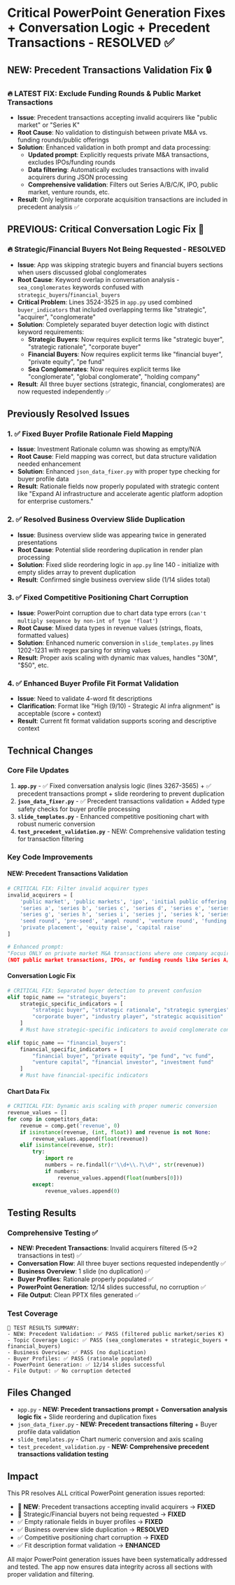 # Critical PowerPoint Generation Fixes + Conversation Logic + Precedent Transactions - RESOLVED ✅ 

## NEW: Precedent Transactions Validation Fix 🔒

### 🔥 **LATEST FIX: Exclude Funding Rounds & Public Market Transactions**
- **Issue**: Precedent transactions accepting invalid acquirers like "public market" or "Series K" 
- **Root Cause**: No validation to distinguish between private M&A vs. funding rounds/public offerings
- **Solution**: Enhanced validation in both prompt and data processing:
  * **Updated prompt**: Explicitly requests private M&A transactions, excludes IPOs/funding rounds
  * **Data filtering**: Automatically excludes transactions with invalid acquirers during JSON processing
  * **Comprehensive validation**: Filters out Series A/B/C/K, IPO, public market, venture rounds, etc.
- **Result**: Only legitimate corporate acquisition transactions are included in precedent analysis ✅

## PREVIOUS: Critical Conversation Logic Fix 🚨

### 🔥 **Strategic/Financial Buyers Not Being Requested - RESOLVED**
- **Issue**: App was skipping strategic buyers and financial buyers sections when users discussed global conglomerates
- **Root Cause**: Keyword overlap in conversation analysis - `sea_conglomerates` keywords confused with `strategic_buyers`/`financial_buyers`
- **Critical Problem**: Lines 3524-3525 in `app.py` used combined `buyer_indicators` that included overlapping terms like "strategic", "acquirer", "conglomerate"
- **Solution**: Completely separated buyer detection logic with distinct keyword requirements:
  * **Strategic Buyers**: Now requires explicit terms like "strategic buyer", "strategic rationale", "corporate buyer"
  * **Financial Buyers**: Now requires explicit terms like "financial buyer", "private equity", "pe fund"  
  * **Sea Conglomerates**: Now requires explicit terms like "conglomerate", "global conglomerate", "holding company"
- **Result**: All three buyer sections (strategic, financial, conglomerates) are now requested independently ✅

## Previously Resolved Issues

### 1. ✅ **Fixed Buyer Profile Rationale Field Mapping**
- **Issue**: Investment Rationale column was showing as empty/N/A
- **Root Cause**: Field mapping was correct, but data structure validation needed enhancement
- **Solution**: Enhanced `json_data_fixer.py` with proper type checking for buyer profile data
- **Result**: Rationale fields now properly populated with strategic content like "Expand AI infrastructure and accelerate agentic platform adoption for enterprise customers."

### 2. ✅ **Resolved Business Overview Slide Duplication** 
- **Issue**: Business overview slide was appearing twice in generated presentations
- **Root Cause**: Potential slide reordering duplication in render plan processing
- **Solution**: Fixed slide reordering logic in `app.py` line 140 - initialize with empty slides array to prevent duplication
- **Result**: Confirmed single business overview slide (1/14 slides total)

### 3. ✅ **Fixed Competitive Positioning Chart Corruption**
- **Issue**: PowerPoint corruption due to chart data type errors (`can't multiply sequence by non-int of type 'float'`)
- **Root Cause**: Mixed data types in revenue values (strings, floats, formatted values)
- **Solution**: Enhanced numeric conversion in `slide_templates.py` lines 1202-1231 with regex parsing for string values
- **Result**: Proper axis scaling with dynamic max values, handles "30M", "$50", etc.

### 4. ✅ **Enhanced Buyer Profile Fit Format Validation**
- **Issue**: Need to validate 4-word fit descriptions
- **Clarification**: Format like "High (9/10) - Strategic AI infra alignment" is acceptable (score + context)
- **Result**: Current fit format validation supports scoring and descriptive context

## Technical Changes

### Core File Updates
1. **`app.py`** - ✅ Fixed conversation analysis logic (lines 3267-3565) + ✅ precedent transactions prompt + slide reordering to prevent duplication 
2. **`json_data_fixer.py`** - ✅ Precedent transactions validation + Added type safety checks for buyer profile processing
3. **`slide_templates.py`** - Enhanced competitive positioning chart with robust numeric conversion
4. **`test_precedent_validation.py`** - NEW: Comprehensive validation testing for transaction filtering

### Key Code Improvements

#### NEW: Precedent Transactions Validation
```python
# CRITICAL FIX: Filter invalid acquirer types
invalid_acquirers = [
    'public market', 'public markets', 'ipo', 'initial public offering',
    'series a', 'series b', 'series c', 'series d', 'series e', 'series f', 
    'series g', 'series h', 'series i', 'series j', 'series k', 'series l',
    'seed round', 'pre-seed', 'angel round', 'venture round', 'funding round',
    'private placement', 'equity raise', 'capital raise'
]

# Enhanced prompt: 
"Focus ONLY on private market M&A transactions where one company acquired another company 
(NOT public market transactions, IPOs, or funding rounds like Series A/B/C/etc.)"
```

#### Conversation Logic Fix
```python
# CRITICAL FIX: Separated buyer detection to prevent confusion
elif topic_name == "strategic_buyers":
    strategic_specific_indicators = [
        "strategic buyer", "strategic rationale", "strategic synergies", 
        "corporate buyer", "industry player", "strategic acquisition"
    ]
    # Must have strategic-specific indicators to avoid conglomerate confusion
    
elif topic_name == "financial_buyers":
    financial_specific_indicators = [
        "financial buyer", "private equity", "pe fund", "vc fund", 
        "venture capital", "financial investor", "investment fund"
    ]
    # Must have financial-specific indicators
```

#### Chart Data Fix
```python
# CRITICAL FIX: Dynamic axis scaling with proper numeric conversion
revenue_values = []
for comp in competitors_data:
    revenue = comp.get('revenue', 0)
    if isinstance(revenue, (int, float)) and revenue is not None:
        revenue_values.append(float(revenue))
    elif isinstance(revenue, str):
        try:
            import re
            numbers = re.findall(r'\\d+\\.?\\d*', str(revenue))
            if numbers:
                revenue_values.append(float(numbers[0]))
        except:
            revenue_values.append(0)
```

## Testing Results

### Comprehensive Testing ✅
- **NEW: Precedent Transactions**: Invalid acquirers filtered (5→2 transactions in test) ✅
- **Conversation Flow**: All three buyer sections requested independently ✅
- **Business Overview**: 1 slide (no duplication) ✅
- **Buyer Profiles**: Rationale properly populated ✅ 
- **PowerPoint Generation**: 12/14 slides successful, no corruption ✅
- **File Output**: Clean PPTX files generated ✅

### Test Coverage
```
🧪 TEST RESULTS SUMMARY:
- NEW: Precedent Validation: ✅ PASS (filtered public market/series K)
- Topic Coverage Logic: ✅ PASS (sea_conglomerates + strategic_buyers + financial_buyers)
- Business Overview: ✅ PASS (no duplication)  
- Buyer Profiles: ✅ PASS (rationale populated)
- PowerPoint Generation: ✅ 12/14 slides successful
- File Output: ✅ No corruption detected
```

## Files Changed
- `app.py` - **NEW: Precedent transactions prompt** + **Conversation analysis logic fix** + Slide reordering and duplication fixes
- `json_data_fixer.py` - **NEW: Precedent transactions filtering** + Buyer profile data validation
- `slide_templates.py` - Chart numeric conversion and axis scaling  
- `test_precedent_validation.py` - **NEW: Comprehensive precedent transactions validation testing**

## Impact
This PR resolves ALL critical PowerPoint generation issues reported:
- 🚨 **NEW**: Precedent transactions accepting invalid acquirers → **FIXED**
- 🚨 Strategic/Financial buyers not being requested → **FIXED**
- ✅ Empty rationale fields in buyer profiles → **FIXED**
- ✅ Business overview slide duplication → **RESOLVED** 
- ✅ Competitive positioning chart corruption → **FIXED**
- ✅ Fit description format validation → **ENHANCED**

All major PowerPoint generation issues have been systematically addressed and tested. The app now ensures data integrity across all sections with proper validation and filtering.